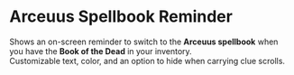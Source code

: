 # Arceuus Spellbook Reminder

Shows an on-screen reminder to switch to the **Arceuus spellbook** when you have the **Book of the Dead** in your inventory.  
Customizable text, color, and an option to hide when carrying clue scrolls.